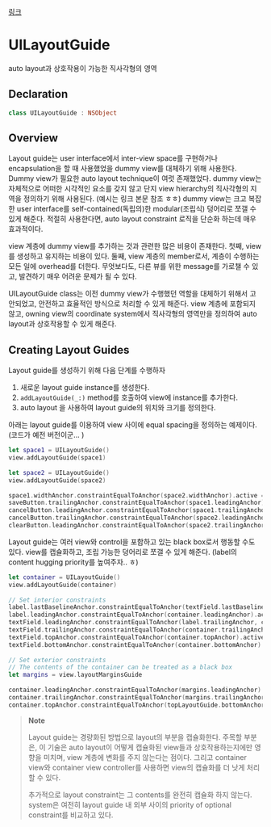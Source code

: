 [링크](https://developer.apple.com/documentation/uikit/uilayoutguide)

# UILayoutGuide 

auto layout과 상호작용이 가능한 직사각형의 영역

## Declaration

```swift
class UILayoutGuide : NSObject
```



## Overview

Layout guide는 user interface에서 inter-view space를 구현하거나 encapsulation을 할 때 사용했었을 dummy view를 대체하기 위해 사용한다. Dummy view가 필요한 auto layout technique이 여럿 존재했었다. dummy view는 자체적으로 어떠한 시각적인 요소를 갖지 않고 단지 view hierarchy의 직사각형의 지역을 정의하기 위해 사용된다. (예시는 링크 본문 참조 ㅎㅎ) dummy view는 크고 복잡한 user interface를 self-contained(독립의)한 modular(조립식) 덩어리로 쪼갤 수 있게 해준다. 적절히 사용한다면, auto layout constraint 로직을 단순화 하는데 매우 효과적이다.

view 계층에 dummy view를 추가하는 것과 관련한 많은 비용이 존재한다. 첫째, view를 생성하고 유지하는 비용이 있다. 둘째, view 계층의 member로서, 계층이 수행하는 모든 일에 overhead를 더한다. 무엇보다도, 다른 뷰를 위한 message를 가로챌 수 있고, 발견하기 매우 어려운 문제가 될 수 있다.

UILayoutGuide class는 이전 dummy view가 수행했던 역할을 대체하기 위해서 고안되었고, 안전하고 효율적인 방식으로 처리할 수 있게 해준다. view 계층에 포함되지 않고, owning view의 coordinate system에서 직사각형의 영역만을 정의하여 auto layout과 상호작용할 수 있게 해준다.



## Creating Layout Guides

Layout guide를 생성하기 위해 다음 단계를 수행하자

1. 새로운 layout guide instance를 생성한다.
2.  `addLayoutGuide(_:)` method를 호출하여 view에 instance를 추가한다.
3. auto layout 을 사용하여 layout guide의 위치와 크기를 정의한다.

아래는 layout guide를 이용하여 view 사이에 equal spacing을 정의하는 예제이다. (코드가 예전 버전이군... )

```swift
let space1 = UILayoutGuide()
view.addLayoutGuide(space1)
 
let space2 = UILayoutGuide()
view.addLayoutGuide(space2)
 
space1.widthAnchor.constraintEqualToAnchor(space2.widthAnchor).active = true
saveButton.trailingAnchor.constraintEqualToAnchor(space1.leadingAnchor).active = true
cancelButton.leadingAnchor.constraintEqualToAnchor(space1.trailingAnchor).active = true
cancelButton.trailingAnchor.constraintEqualToAnchor(space2.leadingAnchor).active = true
clearButton.leadingAnchor.constraintEqualToAnchor(space2.trailingAnchor).active = true
```



Layout guide는 여러 view와 control을 포함하고 있는 black box로서 행동할 수도 있다. view를 캡슐화하고, 조립 가능한 덩어리로 쪼갤 수 있게 해준다. (label의 content hugging priority를 높여주자.. ㅎ)

```swift
let container = UILayoutGuide()
view.addLayoutGuide(container)
 
// Set interior constraints
label.lastBaselineAnchor.constraintEqualToAnchor(textField.lastBaselineAnchor).active = true
label.leadingAnchor.constraintEqualToAnchor(container.leadingAnchor).active = true
textField.leadingAnchor.constraintEqualToAnchor(label.trailingAnchor, constant: 8.0).active = true
textField.trailingAnchor.constraintEqualToAnchor(container.trailingAnchor).active = true
textField.topAnchor.constraintEqualToAnchor(container.topAnchor).active = true
textField.bottomAnchor.constraintEqualToAnchor(container.bottomAnchor).active = true
 
// Set exterior constraints
// The contents of the container can be treated as a black box
let margins = view.layoutMarginsGuide
 
container.leadingAnchor.constraintEqualToAnchor(margins.leadingAnchor).active = true
container.trailingAnchor.constraintEqualToAnchor(margins.trailingAnchor).active = true
container.topAnchor.constraintEqualToAnchor(topLayoutGuide.bottomAnchor, constant: 20.0).active = true
```

> **Note**
>
> Layout guide는 경량화된 방법으로 layout의 부분을 캡슐화한다. 주목할 부분은, 이 기술은 auto layout이 어떻게 캡슐화된 view들과 상호작용하는지에만 영향을 미치며, view 계층에 변화를 주지 않는다는 점이다. 그리고 container view와 container view controller를 사용하면 view의 캡슐화를 더 낫게 처리할 수 있다. 
>
> 추가적으로 layout constraint는 그 contents를 완전히 캡슐화 하지 않는다. system은 여전히 layout guide 내 외부 사이의 priority of optional constraint를 비교하고 있다.